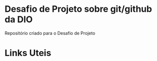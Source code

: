 # Desafio de Projeto sobre git/github da DIO
Repositório criado para o Desafio de Projeto

# Links Uteis
